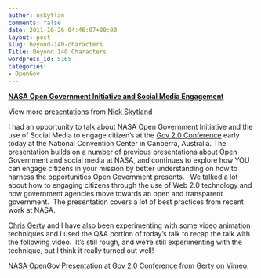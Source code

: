 ```yaml
---
author: nskytlan
comments: false
date: 2011-10-26 04:46:07+00:00
layout: post
slug: beyond-140-characters
Title: Beyond 140 Characters
wordpress_id: 5165
categories:
- OpenGov
---
```


**[NASA Open Government Initiative and Social Media Engagement](http://www.slideshare.net/skytland/nasa-open-government-initiative-and-social-media-engagement)**

View more [presentations](http://www.slideshare.net/) from [Nick Skytland](http://www.slideshare.net/skytland)



I had an opportunity to talk about NASA Open Government Initiative and the use of Social Media to engage citizen’s at the [Gov 2.0 Conference](http://www.gov2.com.au/) early today at the National Convention Center in Canberra, Australia. The presentation builds on a number of previous presentations about Open Government and social media at NASA, and continues to explore how YOU can engage citizens in your mission by better understanding on how to harness the opportunities Open Government presents.   We talked a lot about how to engaging citizens through the use of Web 2.0 technology and how government agencies move towards an open and transparent government.  The presentation covers a lot of best practices from recent work at NASA.

[Chris Gerty](http://open.nasa.gov/blog/author/cgerty/) and I have also been experimenting with some video animation techniques and I used the Q&A portion of today’s talk to recap the talk with the following video.  It’s still rough, and we’re still experimenting with the technique, but I think it really turned out well!



[NASA OpenGov Presentation at Gov 2.0 Conference](http://vimeo.com/31092066) from [Gerty](http://vimeo.com/user889513) on [Vimeo](http://vimeo.com).
